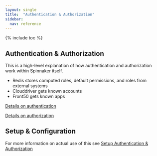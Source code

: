```yaml
---
layout: single
title:  "Authentication & Authorization"
sidebar:
  nav: reference
---
```


{% include toc %}

## Authentication & Authorization
This is a high-level explanation of how authentication and authorization work within Spinnaker itself.  


- Redis stores computed roles, default permissions, and roles from external systems
- Clouddriver gets known accounts
- Front50 gets known apps

[Details on authentication](./authentication/)

[Details on authorization](./authorization/)



## Setup & Configuration

For more information on actual use of this see [Setup Authentication & Authorization](/setup/security/)

